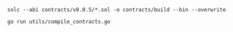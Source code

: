 ```console
solc --abi contracts/v0.0.5/*.sol -o contracts/build --bin --overwrite
```

```console
go run utils/compile_contracts.go
```